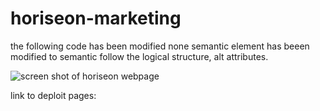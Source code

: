 # horiseon-marketing
the following code has been modified 
none semantic element has beeen modified to semantic
follow the logical structure, alt attributes.

![screen shot of horiseon webpage](./assets/images/Screen%20Shot%202022-10-27%20at%2010.11.26%20PM.png)

link to deploit pages: